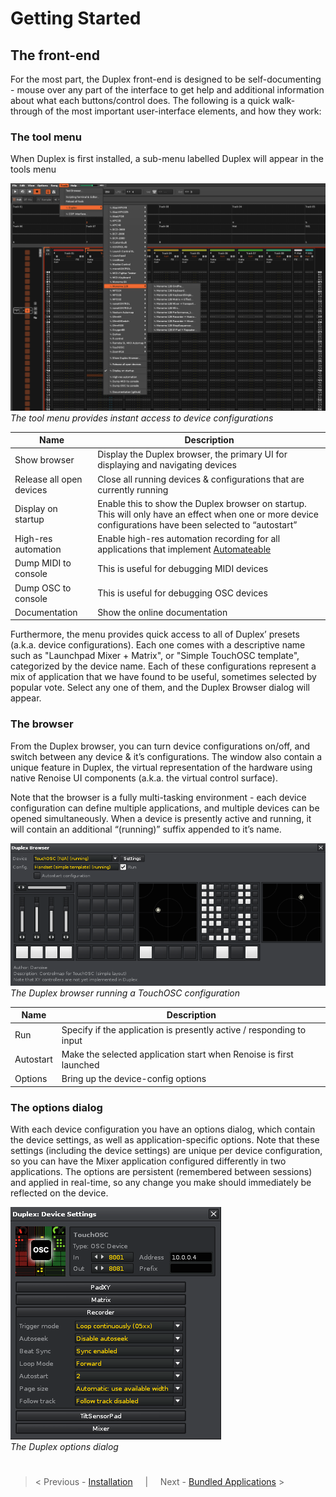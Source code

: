 # Getting Started

## The front-end 

For the most part, the Duplex front-end is designed to be self-documenting - mouse over any part of the interface to get help and additional information about what each buttons/control does. The following is a quick walk-through of the most important user-interface elements, and how they work:

### The tool menu
When Duplex is first installed, a sub-menu labelled Duplex will appear in the tools menu

![Duplex_menu.png](Images/Duplex_menu.png)  
*The tool menu provides instant access to device configurations*

| Name          | Description   |
| ------------- |---------------|
|Show browser|Display the Duplex browser, the primary UI for displaying and navigating devices
|Release all open devices| Close all running devices & configurations that are currently running
|Display on startup| Enable this to show the Duplex browser on startup. This will only have an effect when one or more device configurations have been selected to “autostart”
|High-res automation| Enable high-res automation recording for all applications that implement [Automateable](Applications/Automateable.md)
|Dump MIDI to console| This is useful for debugging MIDI devices
|Dump OSC to console| This is useful for debugging OSC devices
|Documentation| Show the online documentation

Furthermore, the menu provides quick access to all of Duplex’ presets (a.k.a. device configurations). Each one comes with a descriptive name such as "Launchpad Mixer + Matrix", or "Simple TouchOSC template", categorized by the device name. Each of these configurations represent a mix of application that we have found to be useful, sometimes selected by popular vote. Select any one of them, and the Duplex Browser dialog will appear.

### The browser

From the Duplex browser, you can turn device configurations on/off, and switch between any device & it’s configurations. The window also contain a unique feature in Duplex, the virtual representation of the hardware using native Renoise UI components (a.k.a. the virtual control surface).  

Note that the browser is a fully multi-tasking environment - each device configuration can define multiple applications, and multiple devices can be opened simultaneously. When a device is presently active and running, it will contain an additional “(running)” suffix appended to it’s name. 

![Duplex_browser.png](Images/Duplex_browser.png)  
*The Duplex browser running a TouchOSC configuration*

| Name          | Description   |
| ------------- |---------------|
|Run| Specify if the application is presently active / responding to input
|Autostart| Make the selected application start when Renoise is first launched
|Options| Bring up the device-config options

### The options dialog

With each device configuration you have an options dialog, which contain the device settings, as well as application-specific options. Note that these settings (including the device settings) are unique per device configuration, so you can have the Mixer application configured differently in two applications. The options are persistent (remembered between sessions) and applied in real-time, so any change you make should immediately be reflected on the device. 

![Duplex_options.png](Images/Duplex_options.png)  
*The Duplex options dialog*


#

> < Previous - [Installation](Installation.md) &nbsp; &nbsp; | &nbsp; &nbsp; Next - [Bundled Applications](Applications.md) >